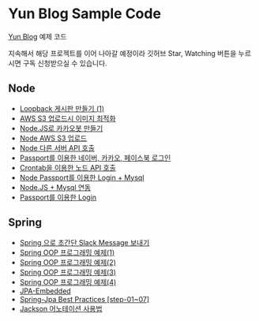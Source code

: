 # Yun Blog Sample Code

[Yun Blog](https://cheese10yun.github.io) 예제 코드

지속해서 해당 프로젝트를 이어 나아갈 예정이라 깃허브 Star, Watching 버튼을 누르시면 구독 신청받으실 수 있습니다.

## Node
* [Loopback 게시판 만들기 (1)](https://github.com/cheese10yun/blog-sample/tree/master/loopback-boards)
* [AWS S3 업로드시 이미지 최적화](https://github.com/cheese10yun/blog-sample/tree/master/AWS_S3_Image_Optimization_)
* [Node.JS로 카카오봇 만들기](https://github.com/cheese10yun/KaKaoBot-Node)
* [Node AWS S3 업로드](https://cheese10yun.github.io/Node-AWS-S3-Upload/)
* [Node 다른 서버 API 호출](https://cheese10yun.github.io/API-CALL/)
* [Passport를 이용한 네이버, 카카오, 페이스북 로그인](https://github.com/cheese10yun/Social_Login)
* [Crontab을 이용한 노드 API 호출](https://cheese10yun.github.io/crontab-api/)
* [Node Passport를 이용한 Login + Mysql](https://cheese10yun.github.io/passport-mysql/)
* [Node.JS + Mysql 연동](https://cheese10yun.github.io/mysql-node/)
* [Passport를 이용한 Login](https://cheese10yun.github.io/Passport-part1/)

## Spring
* [Spring 으로 초간단 Slack Message 보내기](https://github.com/cheese10yun/slackbot)
* [Spring OOP 프로그래밍 예제(1)](https://github.com/cheese10yun/blog-sample/tree/master/notification)
* [Spring OOP 프로그래밍 예제(2)](https://github.com/cheese10yun/blog-sample/tree/master/bankapi)
* [Spring OOP 프로그래밍 예제(3)](https://github.com/cheese10yun/blog-sample/tree/master/partner-api)
* [Spring OOP 프로그래밍 예제(4)](https://github.com/cheese10yun/blog-sample/tree/master/service)
* [JPA-Embedded](https://github.com/cheese10yun/blog-sample/tree/master/embedded)
* [Spring-Jpa Best Practices [step-01~07]](https://github.com/cheese10yun/spring-jpa-best-practices)
* [Jackson 어노테이션 사용법](https://github.com/cheese10yun/blog-sample/tree/master/jackson)
